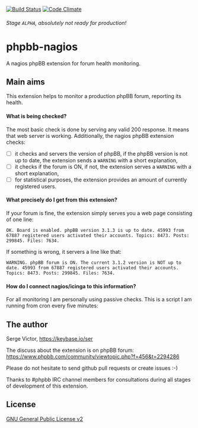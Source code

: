 [![Build Status](https://travis-ci.org/ser/phpbb-nagios.svg?branch=master)](https://travis-ci.org/ser/phpbb-nagios)
[![Code Climate](https://codeclimate.com/github/ser/phpbb-nagios/badges/gpa.svg)](https://codeclimate.com/github/ser/phpbb-nagios)
###### Stage `ALPHA`, absolutely not ready for production!
# phpbb-nagios
A nagios phpBB extension for forum health monitoring.

## Main aims

This extension helps to monitor a production phpBB forum, reporting its health.

#### What is being checked?

The most basic check is done by serving any valid 200 response. It means that
web server is working. Additionally, the nagios phpBB extension checks:

- [ ] it checks and servers the version of phpBB, if the phpBB version is not up to date, the extension sends a `WARNING` with a short explanation,
- [ ] it checks if the forum is ON, if not, the extension serves a `WARNING` with a short
explanation,
- [ ] for statistical purposes, the extension provides an amount of currently registered
users.

#### What precisely do I get from this extension?

If your forum is fine, the extension simply serves you a web page consisting of one line:

`OK. Board is enabled. phpBB version 3.1.3 is up to date. 45993 from 67887 registered
users activated their accounts. Topics: 8473. Posts: 299845. Files: 7634.`

If something is wrong, it servers a line like that:

`WARNING. phpBB forum is ON. The current 3.1.2 version is NOT up to date. 45993
from 67887 registered users activated their accounts. Topics: 8473. Posts:
299845. Files: 7634.`

#### How do I connect nagios/icinga to this information?

For all monitoring I am personally using passive checks. This is a script I am running from cron every five minutes:

## The author

Serge Victor, https://keybase.io/ser

The discuss about the extension is on phpBB forum:
https://www.phpbb.com/community/viewtopic.php?f=456&t=2294286

Please do not hesitate to send github pull requests or create issues :-)

Thanks to #phpbb IRC channel members for consultations during all stages of
development of this extension.

## License

[GNU General Public License v2](http://opensource.org/licenses/GPL-2.0)
